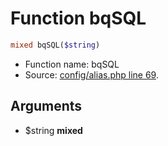 Function bqSQL
===========================





```php
mixed bqSQL($string)
```

* Function name: bqSQL
* Source: [config/alias.php line 69](https://github.com/PrestaShop/PrestaShop/blob/1.6.0.14/config/alias.php#L69).

Arguments
---------

* $string **mixed**

